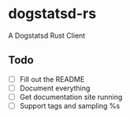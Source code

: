 dogstatsd-rs
============
A Dogstatsd Rust Client

## Todo
- [ ] Fill out the README
- [ ] Document everything
- [ ] Get documentation site running
- [ ] Support tags and sampling %s
